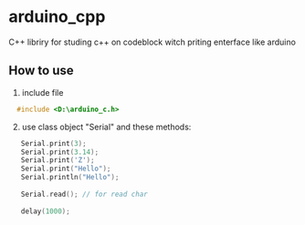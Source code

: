 # arduino_cpp
C++ libriry for studing c++ on codeblock witch priting enterface like arduino

## How to use ##


1) include file

```C++
  #include <D:\arduino_c.h>

```

2) use class object "Serial" and these methods:

```C++
   Serial.print(3);
   Serial.print(3.14);
   Serial.print('Z');
   Serial.print("Hello");
   Serial.println("Hello");
   
   Serial.read(); // for read char
   
   delay(1000);
```
